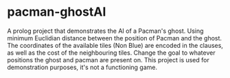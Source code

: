 # pacman-ghostAI
A prolog project that demonstrates the AI of a Pacman's ghost.
Using minimum Euclidian distance between the position of Pacman and the ghost.
The coordinates of the available tiles (Non Blue) are encoded in the clauses, as well as the cost of the neighbouring tiles.
Change the goal to whatever positions the ghost and pacman are present on.
This project is used for demonstration purposes, it's not a functioning game.
